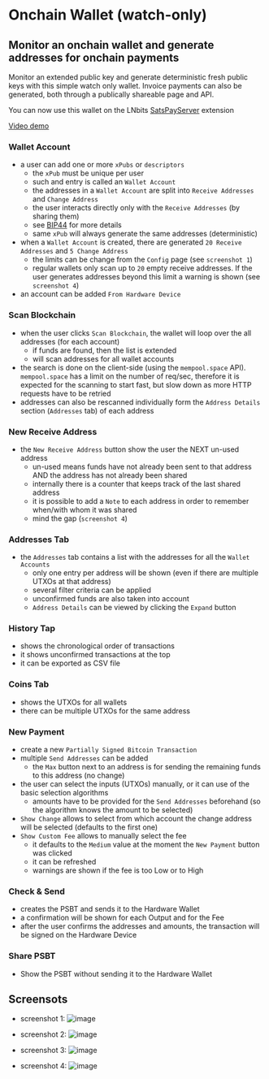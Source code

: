 # Onchain Wallet (watch-only)

## Monitor an onchain wallet and generate addresses for onchain payments

Monitor an extended public key and generate deterministic fresh public keys with this simple watch only wallet. Invoice payments can also be generated, both through a publically shareable page and API.

You can now use this wallet on the LNbits [SatsPayServer](https://github.com/lnbits/lnbits/blob/master/lnbits/extensions/satspay/README.md) extension

<a class="text-secondary" href="https://www.youtube.com/watch?v=rQMHzQEPwZY">Video demo</a>

### Wallet Account

- a user can add one or more `xPubs` or `descriptors`
  - the `xPub` must be unique per user
  - such and entry is called an `Wallet Account`
  - the addresses in a `Wallet Account` are split into `Receive Addresses` and `Change Address`
  - the user interacts directly only with the `Receive Addresses` (by sharing them)
  - see [BIP44](https://github.com/bitcoin/bips/blob/master/bip-0044.mediawiki#account-discovery) for more details
  - same `xPub` will always generate the same addresses (deterministic)
- when a `Wallet Account` is created, there are generated `20 Receive Addresses` and `5 Change Address`
  - the limits can be change from the `Config` page (see `screenshot 1`)
  - regular wallets only scan up to `20` empty receive addresses. If the user generates addresses beyond this limit a warning is shown (see `screenshot 4`)
- an account can be added `From Hardware Device`

### Scan Blockchain

- when the user clicks `Scan Blockchain`, the wallet will loop over the all addresses (for each account)
  - if funds are found, then the list is extended
  - will scan addresses for all wallet accounts
- the search is done on the client-side (using the `mempool.space` API). `mempool.space` has a limit on the number of req/sec, therefore it is expected for the scanning to start fast, but slow down as more HTTP requests have to be retried
- addresses can also be rescanned individually form the `Address Details` section (`Addresses` tab) of each address

### New Receive Address

- the `New Receive Address` button show the user the NEXT un-used address
  - un-used means funds have not already been sent to that address AND the address has not already been shared
  - internally there is a counter that keeps track of the last shared address
  - it is possible to add a `Note` to each address in order to remember when/with whom it was shared
  - mind the gap (`screenshot 4`)

### Addresses Tab

- the `Addresses` tab contains a list with the addresses for all the `Wallet Accounts`
  - only one entry per address will be shown (even if there are multiple UTXOs at that address)
  - several filter criteria can be applied
  - unconfirmed funds are also taken into account
  - `Address Details` can be viewed by clicking the `Expand` button

### History Tap

- shows the chronological order of transactions
- it shows unconfirmed transactions at the top
- it can be exported as CSV file

### Coins Tab

- shows the UTXOs for all wallets
- there can be multiple UTXOs for the same address

### New Payment

- create a new `Partially Signed Bitcoin Transaction`
- multiple `Send Addresses` can be added
  - the `Max` button next to an address is for sending the remaining funds to this address (no change)
- the user can select the inputs (UTXOs) manually, or it can use of the basic selection algorithms
  - amounts have to be provided for the `Send Addresses` beforehand (so the algorithm knows the amount to be selected)
- `Show Change` allows to select from which account the change address will be selected (defaults to the first one)
- `Show Custom Fee` allows to manually select the fee
  - it defaults to the `Medium` value at the moment the `New Payment` button was clicked
  - it can be refreshed
  - warnings are shown if the fee is too Low or to High

### Check & Send

- creates the PSBT and sends it to the Hardware Wallet
- a confirmation will be shown for each Output and for the Fee
- after the user confirms the addresses and amounts, the transaction will be signed on the Hardware Device

### Share PSBT

- Show the PSBT without sending it to the Hardware Wallet

## Screensots

- screenshot 1:
  ![image](https://user-images.githubusercontent.com/2951406/177181611-eeeac70c-c245-4b45-b80b-8bbb511f6d1d.png)

- screenshot 2:
  ![image](https://user-images.githubusercontent.com/2951406/183087898-b91f5243-8ed9-4a14-9e57-7bb4f1fd43ef.png)

- screenshot 3:
  ![image](https://user-images.githubusercontent.com/2951406/177333755-4a9118fb-3eaf-43d6-bc7e-c3d8c80bc61e.png)

- screenshot 4:
  ![image](https://user-images.githubusercontent.com/2951406/177337474-bfcf7a7c-501a-4ebb-916e-ca391e63f6a7.png)
